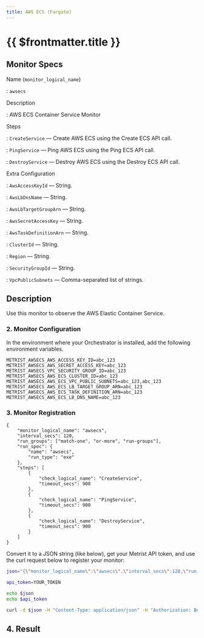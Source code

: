 ```yaml
---
title: AWS ECS (Fargate)
---
```


# {{ $frontmatter.title }}

## Monitor Specs

Name (`monitor_logical_name`)

: `awsecs`

Description

: AWS ECS Container Service Monitor

Steps

: `CreateService` — Create AWS ECS using the Create ECS API call.

: `PingService` — Ping AWS ECS using the Ping ECS API call.

: `DestroyService` — Destroy AWS ECS using the Destroy ECS API call.

Extra Configuration

: `AwsAccessKeyId` — String.

: `AwsLbDnsName` — String.

: `AwsLbTargetGroupArn` — String.

: `AwsSecretAccessKey` — String.

: `AwsTaskDefinitionArn` — String.

: `ClusterId` — String.

: `Region` — String.

: `SecurityGroupId` — String.

: `VpcPublicSubnets` — Comma-separated list of strings.

## Description

Use this monitor to observe the AWS Elastic Container Service.


<!--@include: /parts/setup-in-a-nutshell.md-->


<!--@include: /parts/setup-detailed-steps-pre-requisites.md-->

### 2. Monitor Configuration

<!--@include: /parts/setup-detailed-steps-2-monitor-configuration.md-->

In the environment where your Orchestrator is installed, add the following environment variables.

```
METRIST_AWSECS_AWS_ACCESS_KEY_ID=abc_123
METRIST_AWSECS_AWS_SECRET_ACCESS_KEY=abc_123
METRIST_AWSECS_VPC_SECURITY_GROUP_ID=abc_123
METRIST_AWSECS_AWS_ECS_CLUSTER_ID=abc_123
METRIST_AWSECS_AWS_ECS_VPC_PUBLIC_SUBNETS=abc_123,abc_123
METRIST_AWSECS_AWS_ECS_LB_TARGET_GROUP_ARN=abc_123
METRIST_AWSECS_AWS_ECS_TASK_DEFINITION_ARN=abc_123
METRIST_AWSECS_AWS_ECS_LB_DNS_NAME=abc_123
```

<!--@include: /parts/setup-detailed-steps-2-monitor-configuration-env-vars.md-->

### 3. Monitor Registration

<!--@include: /parts/setup-detailed-steps-3-monitor-registration.md-->

```json{3-4}
{
	"monitor_logical_name": "awsecs",
	"interval_secs": 120,
	"run_groups": ["match-one", "or-more", "run-groups"],
	"run_spec": {
		"name": "awsecs",
		"run_type": "exe"
	},
	"steps": [
		{
			"check_logical_name": "CreateService",
			"timeout_secs": 900
		},
		{
			"check_logical_name": "PingService",
			"timeout_secs": 900
		},
		{
			"check_logical_name": "DestroyService",
			"timeout_secs": 900
		}
	]
}
```

Convert it to a JSON string (like below), get your Metrist API token, and use the curl request below to register your monitor:

```sh
json="{\"monitor_logical_name\":\"awsecs\",\"interval_secs\":120,\"run_groups\":[\"match-one\",\"or-more\",\"run-groups\"],\"run_spec\":{\"name\":\"awsecs\",\"run_type\":\"exe\"},\"steps\":[{\"check_logical_name\":\"CreateService\",\"timeout_secs\":900},{\"check_logical_name\":\"PingService\",\"timeout_secs\":900},{\"check_logical_name\":\"DestroyService\",\"timeout_secs\":900}]}"

api_token=YOUR_TOKEN

echo $json
echo $api_token

curl -d $json -H "Content-Type: application/json" -H "Authorization: Bearer $api_token" 'https://app.metrist.io/api/v0/monitor-config'

```

<!--@include: /parts/setup-detailed-steps-3-monitor-registration-api-tip.md-->

<!--@include: /parts/setup-detailed-steps-3-monitor-registration-stdout.md-->

## 4. Result

<!--@include: /parts/setup-detailed-steps-4-result.md-->
